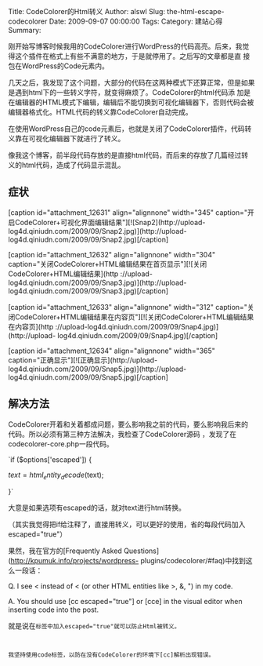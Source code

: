 Title: CodeColorer的Html转义
Author: alswl
Slug: the-html-escape-codecolorer
Date: 2009-09-07 00:00:00
Tags: 
Category: 建站心得
Summary: 

刚开始写博客时候我用的CodeColorer进行WordPress的代码高亮。后来，我觉得这个插件在格式上有些不满意的地方，于是就停用了。之后写的文章都是直
接包在WordPress的Code元素内。

几天之后，我发现了这个问题，大部分的代码在这两种模式下还算正常，但是如果是遇到html下的一些转义字符，就变得麻烦了。CodeColorer的html代码添
加是在编辑器的HTML模式下编辑，编辑后不能切换到可视化编辑器下，否则代码会被编辑器格式化。HTML代码的转义靠CodeColorer自动完成。

在使用WordPress自己的code元素后，也就是关闭了CodeColorer插件，代码转义靠在可视化编辑器下就进行了转义。

像我这个博客，前半段代码存放的是直接html代码，而后来的存放了几篇经过转义的html代码，造成了代码显示混乱。

## 症状

[caption id="attachment_12631" align="alignnone" width="345"
caption="开启CodeColorer+可视化界面编辑结果"][![Snap2](http://upload-
log4d.qiniudn.com/2009/09/Snap2.jpg)](http://upload-
log4d.qiniudn.com/2009/09/Snap2.jpg)[/caption]

[caption id="attachment_12632" align="alignnone" width="304"
caption="关闭CodeColorer+HTML编辑结果在首页显示"][![关闭CodeColorer+HTML编辑结果](http
://upload-log4d.qiniudn.com/2009/09/Snap3.jpg)](http://upload-
log4d.qiniudn.com/2009/09/Snap3.jpg)[/caption]

[caption id="attachment_12633" align="alignnone" width="312"
caption="关闭CodeColorer+HTML编辑结果在内容页"][![关闭CodeColorer+HTML编辑结果在内容页](http
://upload-log4d.qiniudn.com/2009/09/Snap4.jpg)](http://upload-
log4d.qiniudn.com/2009/09/Snap4.jpg)[/caption]

[caption id="attachment_12634" align="alignnone" width="365"
caption="正确显示"][![正确显示](http://upload-
log4d.qiniudn.com/2009/09/Snap5.jpg)](http://upload-
log4d.qiniudn.com/2009/09/Snap5.jpg)[/caption]

## 解决方法

CodeColorer开着和关着都成问题，要么影响我之前的代码，要么影响我后来的代码。所以必须有第三种方法解决，我检查了CodeColorer源码
，发现了在codecolorer-core.php一段代码。

`if ($options['escaped']) {

$text = html_entity_decode($text);

}`

大意是如果选项有escaped的话，就对text进行html转换。

（其实我觉得把if给注释了，直接用转义，可以更好的使用，省的每段代码加入escaped="true"）

果然，我在官方的[Frequently Asked Questions](http://kpumuk.info/projects/wordpress-
plugins/codecolorer/#faq)中找到这么一段话：

Q. I see &lt; instead of < (or other HTML entities like >, &, ") in my code.

A. You should use [cc escaped="true"] or [cce] in the visual editor when
inserting code into the post.

就是说在<code>标签中加入escaped="true"就可以防止Html被转义。

我坚持使用code标签，以防在没有CodeColorer的环境下[cc]解析出现错误。

